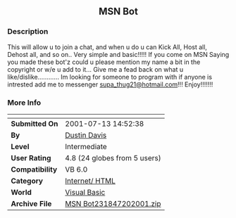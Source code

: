 ﻿<div align="center">

## MSN Bot


</div>

### Description

This will allow u to join a chat, and when u do u can Kick All, Host all, Dehost all, and so on.. Very simple and basic!!!!! If you come on MSN Saying you made these bot'z could u please mention my name a bit in the copyright or w/e u add to it... Give me a fead back on what u like/dislike............ Im looking for someone to program with if anyone is intrested add me to messenger supa_thug21@hotmail.com!!! Enjoy!!!!!!!
 
### More Info
 


<span>             |<span>
---                |---
**Submitted On**   |2001-07-13 14:52:38
**By**             |[Dustin Davis](https://github.com/Planet-Source-Code/PSCIndex/blob/master/ByAuthor/dustin-davis.md)
**Level**          |Intermediate
**User Rating**    |4.8 (24 globes from 5 users)
**Compatibility**  |VB 6\.0
**Category**       |[Internet/ HTML](https://github.com/Planet-Source-Code/PSCIndex/blob/master/ByCategory/internet-html__1-34.md)
**World**          |[Visual Basic](https://github.com/Planet-Source-Code/PSCIndex/blob/master/ByWorld/visual-basic.md)
**Archive File**   |[MSN Bot231847202001\.zip](https://github.com/Planet-Source-Code/dustin-davis-msn-bot__1-25278/archive/master.zip)








